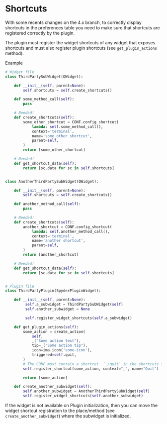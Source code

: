 # Shortcuts

With some recents changes on the 4.x branch, to correctly display shortcuts in the preferences table 
you need to make sure that shortcuts are registered correctly by the plugin.

The plugin must register the widget shortcuts of any widget that exposes shortcuts and must also register plugin shortcuts (see `get_plugin_actions` method).

Example

```python
# Widget file
class ThirdPartySubWidget(QWidget):

    def __init__(self, parent=None):
        self.shortcuts = self.create_shortcuts()

    def some_method_call(self):
        pass

    # Needed!
    def create_shortcuts(self):
        some_other_shortcut = CONF.config_shortcut(
            lambda: self.some_method_call(),
            context='terminal',
            name='some other shortcut',
            parent=self,
        )
        return [some_other_shortcut]

    # Needed!
    def get_shortcut_data(self):
        return [sc.data for sc in self.shortcuts]


class AnotherThirdPartySubWidget(QWidget):

    def __init__(self, parent=None):
        self.shortcuts = self.create_shortcuts()

    def another_method_call(self):
        pass

    # Needed!
    def create_shortcuts(self):
        another_shortcut = CONF.config_shortcut(
            lambda: self.another_method_call(),
            context='terminal',
            name='another shortcut',
            parent=self,
        )
        return [another_shortcut]

    # Needed!
    def get_shortcut_data(self):
        return [sc.data for sc in self.shortcuts]


# Plugin file
class ThirdPartyPlugin(SpyderPluginWidget):

    def __init__(self, parent=None):
         self.a_subwidget = ThirdPartySubWidget(self)
         self.another_subwidget = None

         self.register_widget_shortcuts(self.a_subwidget)

    def get_plugin_actions(self):
        some_action = create_action(
            self,
            _("Some action text"),
            tip=_("Some action tip"),
            icon=ima.icon('some-icon'),
            triggered=self.quit,
        )
        # The CONF must contain a shortcut  `_/quit` in the shortcuts section
        self.register_shortcut(some_action, context="_", name="Quit")

        return [some_action]

    def create_another_subwidget(self):
        self.another_subwidget = AnotherThirdPartySubWidget(self)
        self.register_widget_shortcuts(self.another_subwidget)
```


If the widget is not available on Plugin initialization, then you can move the widget shortcut registration to the place/method (see `create_another_subwidget`) where the subwidget is initialized.

